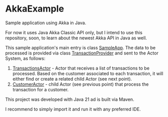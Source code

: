 # AkkaExample

Sample application using Akka in Java.

For now it uses Java Akka Classic API only, but I intend
to use this repository, soon, to learn about the newest Akka API in Java as well.

This sample application's main entry is class
[SampleApp](https://github.com/cosmicboy79/AkkaExample/blob/main/src/main/java/edu/akka/sample/app/classic/SampleApp.java).
The data to be processed is provided via class
[TransactionProvider](https://github.com/cosmicboy79/AkkaExample/blob/main/src/main/java/edu/akka/sample/app/classic/data/provider/TransactionProvider.java)
and sent to the Actor System, as follows:

1. [TransactionsActor](https://github.com/cosmicboy79/AkkaExample/blob/main/src/main/java/edu/akka/sample/app/classic/actor/TransactionsActor.java) - Actor
that receives a list of transactions to be processed. Based on the customer associated to each transaction, it will either find or create a related
child Actor (see next point).
2. [CustomerActor](https://github.com/cosmicboy79/AkkaExample/blob/main/src/main/java/edu/akka/sample/app/classic/actor/CustomerActor.java) - child Actor
(see previous point) that process the transaction for a customer.

This project was developed with Java 21 ad is built via Maven.

I recommend to simply import it and run it with any preferred IDE.
